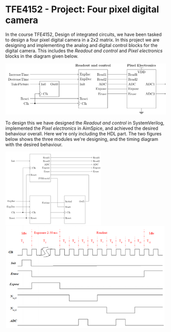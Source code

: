# TFE4152 - Project: Four pixel digital camera 
In the course TFE4152, Design of integrated circuits, we have been tasked to design a four pixel digital camera in a 2x2 matrix.
In this project we are designing and implementing the analog and digital control blocks for the digital camera. This includes the *Readout and control* and *Pixel electronics* blocks in the diagram given below.

![Blockdiagram](https://github.com/HunkyMcHunkin/TFE4152/blob/main/blokkdiagram.png)

To design this we have designed the *Readout and control* in SystemVerilog, implemented the *Pixel electronics* in AimSpice, and achieved the desired behaviour overall. Here we're only including the HDL part. The two figures below shows the three modules we're designing, and the timing diagram with the desired behaviour.

<img src="https://github.com/HunkyMcHunkin/TFE4152/blob/main/timingdiagram.png" width="300"><img src="https://github.com/HunkyMcHunkin/TFE4152/blob/main/timingdiagram_desired.png" width="500">
